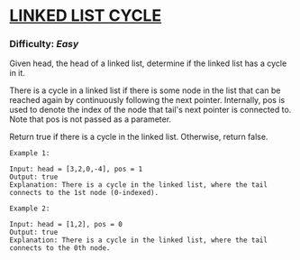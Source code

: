 # [LINKED LIST CYCLE](https://leetcode.com/problems/linked-list-cycle/)

### Difficulty: ***Easy***

Given head, the head of a linked list, determine if the linked list has a cycle in it.

There is a cycle in a linked list if there is some node in the list that can be reached again by continuously following the next pointer. Internally, pos is used to denote the index of the node that tail's next pointer is connected to. Note that pos is not passed as a parameter.

Return true if there is a cycle in the linked list. Otherwise, return false.

```
Example 1:

Input: head = [3,2,0,-4], pos = 1
Output: true
Explanation: There is a cycle in the linked list, where the tail connects to the 1st node (0-indexed).
```
```
Example 2:

Input: head = [1,2], pos = 0
Output: true
Explanation: There is a cycle in the linked list, where the tail connects to the 0th node.
```

